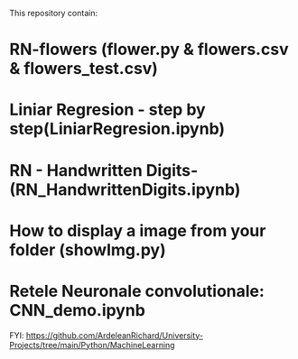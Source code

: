 This repository contain:

# RN-flowers (flower.py & flowers.csv & flowers_test.csv)

# Liniar Regresion - step by step(LiniarRegresion.ipynb)

# RN - Handwritten Digits- (RN_HandwrittenDigits.ipynb)

# How to display a image from your folder (showImg.py)

# Retele Neuronale convolutionale: CNN_demo.ipynb







FYI: https://github.com/ArdeleanRichard/University-Projects/tree/main/Python/MachineLearning

